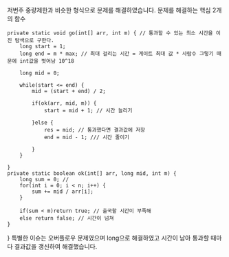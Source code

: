 저번주 중량제한과 비슷한 형식으로 문제를 해결하였습니다.
문제를 해결하는 핵심 2개의 함수

	private static void go(int[] arr, int m) { // 통과할 수 있는 최소 시간을 이진 탐색으로 구한다.
		long start = 1;
		long end = m * max; // 최대 걸리는 시간 = 게이트 최대 값 * 사람수 그렇기 때문에 int값을 벗어남 10^18

		long mid = 0;

		while(start <= end) {
			mid = (start + end) / 2;
			
			if(ok(arr, mid, m)) { 
				start = mid + 1; // 시간 늘리기

			}else {
				res = mid; // 통과했다면 결과값에 저장
				end = mid - 1; /// 시간 줄이기

			}
		}

	}
	private static boolean ok(int[] arr, long mid, int m) {
		long sum = 0; // 
		for(int i = 0; i < n; i++) {
			sum += mid / arr[i];
		}
		
		if(sum < m)return true; // 출국할 시간이 부족해
		else return false; // 시간이 넘쳐
	}
	
}
특별한 이슈는 오버플로우 문제였으며 long으로 해결하였고 시간이 남아 통과할 때마다 결과값을 갱신하여 해결했습니다.
